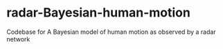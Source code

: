 # radar-Bayesian-human-motion
Codebase for A Bayesian model of human motion as observed by a radar network
